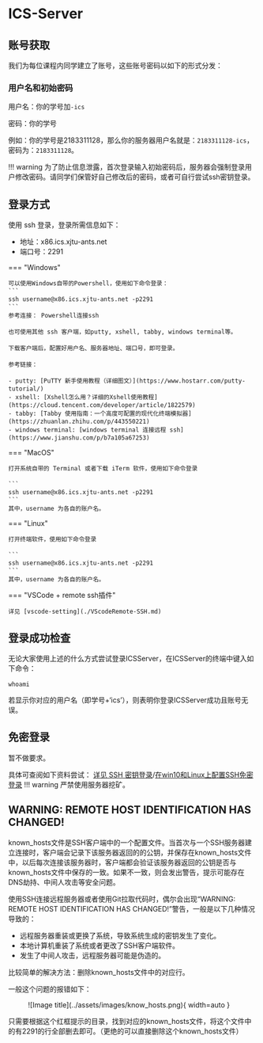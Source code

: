 # ICS-Server

## 账号获取
我们为每位课程内同学建立了账号，这些账号密码以如下的形式分发：

### 用户名和初始密码
用户名：你的学号加`-ics`

密码：你的学号

例如：你的学号是2183311128，那么你的服务器用户名就是：`2183311128-ics`，密码为：`2183311128`。

!!! warning
    为了防止信息泄露，首次登录输入初始密码后，服务器会强制登录用户修改密码。请同学们保管好自己修改后的密码，或者可自行尝试ssh密钥登录。


## 登录方式
使用 ssh 登录，登录所需信息如下：

- 地址：x86.ics.xjtu-ants.net
- 端口号：2291


=== "Windows"

    可以使用Windows自带的Powershell，使用如下命令登录：
    ```
    ssh username@x86.ics.xjtu-ants.net -p2291
    ```
    参考连接： Powershell连接ssh

    也可使用其他 ssh 客户端，如putty, xshell, tabby, windows terminal等。

    下载客户端后，配置好用户名、服务器地址、端口号，即可登录。

    参考链接：

    - putty: [PuTTY 新手使用教程（详细图文）](https://www.hostarr.com/putty-tutorial/)
    - xshell: [Xshell怎么用？详细的Xshell使用教程](https://cloud.tencent.com/developer/article/1822579)
    - tabby: [Tabby 使用指南：一个高度可配置的现代化终端模拟器](https://zhuanlan.zhihu.com/p/443550221)
    - windows terminal: [windows terminal 连接远程 ssh](https://www.jianshu.com/p/b7a105a67253)

=== "MacOS"

    打开系统自带的 Terminal 或者下载 iTerm 软件，使用如下命令登录

    ```
    ssh username@x86.ics.xjtu-ants.net -p2291
    ```
    其中，username 为各自的账户名。

=== "Linux"

    打开终端软件，使用如下命令登录

    ```
    ssh username@x86.ics.xjtu-ants.net -p2291
    ```
    其中，username 为各自的账户名。

=== "VSCode + remote ssh插件"

    详见 [vscode-setting](./VScodeRemote-SSH.md)

## 登录成功检查
无论大家使用上述的什么方式尝试登录ICSServer，在ICSServer的终端中键入如下命令：
```
whoami
```

若显示你对应的用户名（即学号+‘ics’），则表明你登录ICSServer成功且账号无误。


## 免密登录

暂不做要求。

具体可查阅如下资料尝试：
[详见 SSH 密钥登录](https://wangdoc.com/ssh/key)/[在win10和Linux上配置SSH免密登录](https://blog.csdn.net/qq_40156289/article/details/120342781)
!!! warning
    严禁使用服务器挖矿。

## WARNING: REMOTE HOST IDENTIFICATION HAS CHANGED!
known_hosts文件是SSH客户端中的一个配置文件。当首次与一个SSH服务器建立连接时，客户端会记录下该服务器返回的的公钥，并保存在known_hosts文件中，以后每次连接该服务器时，客户端都会验证该服务器返回的公钥是否与known_hosts文件中保存的一致。如果不一致，则会发出警告，提示可能存在DNS劫持、中间人攻击等安全问题。

使用SSH连接远程服务器或者使用Git拉取代码时，偶尔会出现“WARNING: REMOTE HOST IDENTIFICATION HAS CHANGED!”警告，一般是以下几种情况导致的：

- 远程服务器重装或更换了系统，导致系统生成的密钥发生了变化。
- 本地计算机重装了系统或者更改了SSH客户端软件。
- 发生了中间人攻击，远程服务器可能是伪造的。

比较简单的解决方法：删除known_hosts文件中的对应行。

一般这个问题的报错如下：

<figure markdown="span">
  ![Image title](../assets/images/know_hosts.png){ width=auto }
</figure>

只需要根据这个红框提示的目录，找到对应的known_hosts文件，将这个文件中的有2291的行全部删去即可。（更绝的可以直接删除这个known_hosts文件）